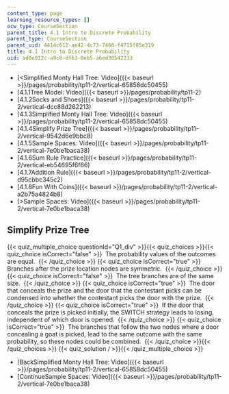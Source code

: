 ```yaml
---
content_type: page
learning_resource_types: []
ocw_type: CourseSection
parent_title: 4.1 Intro to Discrete Probability
parent_type: CourseSection
parent_uid: 4414c612-ae42-4c73-7466-f4715f85e319
title: 4.1 Intro to Discrete Probability
uid: ad8e812c-a9c8-df63-0eb5-a6ed30542233
---
```


*   [\<Simplified Monty Hall Tree: Video]({{< baseurl >}}/pages/probability/tp11-2/vertical-65858dc50455)
*   [4.1.1Tree Model: Video]({{< baseurl >}}/pages/probability/tp11-2)
*   [4.1.2Socks and Shoes]({{< baseurl >}}/pages/probability/tp11-2/vertical-dcc88d262213)
*   [4.1.3Simplified Monty Hall Tree: Video]({{< baseurl >}}/pages/probability/tp11-2/vertical-65858dc50455)
*   [4.1.4Simplify Prize Tree]({{< baseurl >}}/pages/probability/tp11-2/vertical-9542d6e9bbc8)
*   [4.1.5Sample Spaces: Video]({{< baseurl >}}/pages/probability/tp11-2/vertical-7e0be1baca38)
*   [4.1.6Sum Rule Practice]({{< baseurl >}}/pages/probability/tp11-2/vertical-eb54695f6f66)
*   [4.1.7Addition Rule]({{< baseurl >}}/pages/probability/tp11-2/vertical-d95cbbc345c2)
*   [4.1.8Fun With Coins]({{< baseurl >}}/pages/probability/tp11-2/vertical-a2b75a4824b8)
*   [\>Sample Spaces: Video]({{< baseurl >}}/pages/probability/tp11-2/vertical-7e0be1baca38)

Simplify Prize Tree
-------------------

  
{{< quiz_multiple_choice questionId="Q1_div" >}}{{< quiz_choices >}}{{< quiz_choice isCorrect="false" >}}&nbsp; The probability values of the outcomes are equal. &nbsp;{{< /quiz_choice >}}
{{< quiz_choice isCorrect="true" >}}&nbsp; Branches after the prize location nodes are symmetric. &nbsp;{{< /quiz_choice >}}
{{< quiz_choice isCorrect="false" >}}&nbsp; The tree branches are of the same size. &nbsp;{{< /quiz_choice >}}
{{< quiz_choice isCorrect="true" >}}&nbsp; The door that conceals the prize and the door that the contestant picks can be condensed into whether the contestant picks the door with the prize. &nbsp;{{< /quiz_choice >}}
{{< quiz_choice isCorrect="true" >}}&nbsp; If the door that conceals the prize is picked initially, the SWITCH strategy leads to losing, independent of which door is opened. &nbsp;{{< /quiz_choice >}}
{{< quiz_choice isCorrect="true" >}}&nbsp; The branches that follow the two nodes where a door concealing a goat is picked, lead to the same outcome with the same probability, so these nodes could be combined. &nbsp;{{< /quiz_choice >}}{{< /quiz_choices >}}
{{< quiz_solution / >}}{{< /quiz_multiple_choice >}}

*   [BackSimplified Monty Hall Tree: Video]({{< baseurl >}}/pages/probability/tp11-2/vertical-65858dc50455)
*   [ContinueSample Spaces: Video]({{< baseurl >}}/pages/probability/tp11-2/vertical-7e0be1baca38)